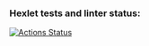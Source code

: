 ### Hexlet tests and linter status:
[![Actions Status](https://github.com/KasaMutra/php-project-lvl1/workflows/hexlet-check/badge.svg)](https://github.com/KasaMutra/php-project-lvl1/actions)